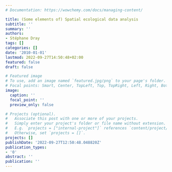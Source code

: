 ```yaml
---
# Documentation: https://wowchemy.com/docs/managing-content/

title: (Some elements of) Spatial ecological data analysis
subtitle: ''
summary: ''
authors:
- Stéphane Dray
tags: []
categories: []
date: '2010-01-01'
lastmod: 2022-09-27T14:50:48+02:00
featured: false
draft: false

# Featured image
# To use, add an image named `featured.jpg/png` to your page's folder.
# Focal points: Smart, Center, TopLeft, Top, TopRight, Left, Right, BottomLeft, Bottom, BottomRight.
image:
  caption: ''
  focal_point: ''
  preview_only: false

# Projects (optional).
#   Associate this post with one or more of your projects.
#   Simply enter your project's folder or file name without extension.
#   E.g. `projects = ["internal-project"]` references `content/project/deep-learning/index.md`.
#   Otherwise, set `projects = []`.
projects: []
publishDate: '2022-09-27T12:50:48.048820Z'
publication_types:
- '0'
abstract: ''
publication: ''
---
```

